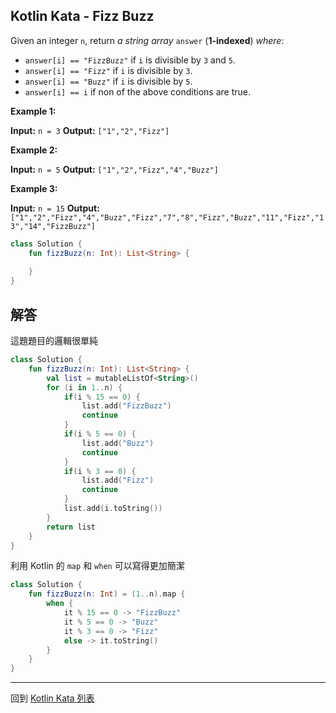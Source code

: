 ## Kotlin Kata - Fizz Buzz

Given an integer `n`, return _a string array_ `answer` (**1-indexed**) _where_:

-   `answer[i] == "FizzBuzz"` if `i` is divisible by `3` and `5`.
-   `answer[i] == "Fizz"` if `i` is divisible by `3`.
-   `answer[i] == "Buzz"` if `i` is divisible by `5`.
-   `answer[i] == i` if non of the above conditions are true.

**Example 1:**

**Input:** `n = 3`
**Output:** `["1","2","Fizz"]`

**Example 2:**

**Input:** `n = 5`
**Output:** `["1","2","Fizz","4","Buzz"]`

**Example 3:**

**Input:** `n = 15`
**Output:** `["1","2","Fizz","4","Buzz","Fizz","7","8","Fizz","Buzz","11","Fizz","13","14","FizzBuzz"]`

```kotlin
class Solution {
    fun fizzBuzz(n: Int): List<String> {
        
    }
}
```

## 解答

這題題目的邏輯很單純

```kotlin
class Solution {
    fun fizzBuzz(n: Int): List<String> {
        val list = mutableListOf<String>()
        for (i in 1..n) {
            if(i % 15 == 0) {
                list.add("FizzBuzz")
                continue
            }
            if(i % 5 == 0) {
                list.add("Buzz")
                continue
            }
            if(i % 3 == 0) {
                list.add("Fizz")
                continue
            }
            list.add(i.toString())
        }
        return list
    }
}
```

利用 Kotlin 的 `map` 和 `when` 可以寫得更加簡潔

```kotlin
class Solution {
    fun fizzBuzz(n: Int) = (1..n).map {
        when {
            it % 15 == 0 -> "FizzBuzz"
            it % 5 == 0 -> "Buzz"
            it % 3 == 0 -> "Fizz"
            else -> it.toString()
        }
    }
}
```

-----

回到 [Kotlin Kata 列表](index.md)
